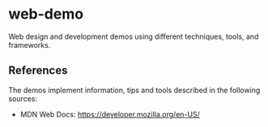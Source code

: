 # web-demo
Web design and development demos using different techniques, tools, and frameworks.

## References

The demos implement information, tips and tools described in the following sources:

- MDN Web Docs: https://developer.mozilla.org/en-US/